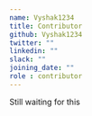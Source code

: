 ```yaml
---
name: Vyshak1234
title: Contributor
github: Vyshak1234
twitter: ""
linkedin: ""
slack: ""
joining_date: ""
role : contributor
---
```


Still waiting for this
